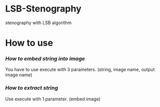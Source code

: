 # LSB-Stenography
stenography with LSB algorithm
# How to use

### *How to embed string into image*

You have to use execute with 3 parameters. (string, image name, output image name)

### *How to extract string*

Use execute with 1 parameter. (embed image)
